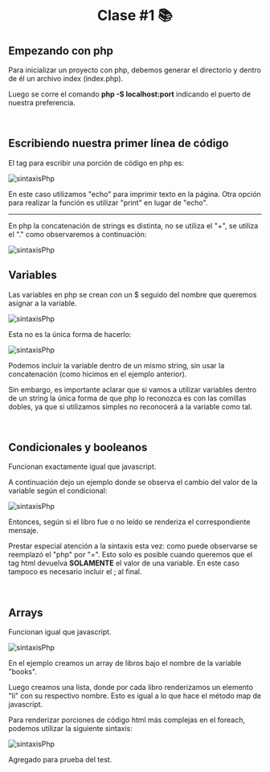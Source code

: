 <h1 align="center">Clase #1 📚</h1>

<h2>Empezando con php</h2>
<p>Para inicializar un proyecto con php, debemos generar el directorio y dentro de él un archivo index (index.php).</p>
<p>Luego se corre el comando <b>php -S localhost:port</b> indicando el puerto de nuestra preferencia.</p>
<br />

<h2>Escribiendo nuestra primer línea de código</h2>
<p>El tag para escribir una porción de código en php es:</p>

![sintaxisPhp](https://github.com/jacquelineleone/php/assets/98959433/655b8c15-af7b-44f2-92ee-bd4b03189980)

<p>En este caso utilizamos "echo" para imprimir texto en la página. Otra opción para realizar la función es utilizar "print" en lugar de "echo".</p>
<hr />
<p>En php la concatenación de strings es distinta, no se utiliza el "+", se utiliza el "." como observaremos a continuación:</p>

![sintaxisPhp](https://github.com/jacquelineleone/php/assets/98959433/10913359-3651-4f3b-9cbd-b9ed1d275a64)
<br />

<h2>Variables</h2>
<p>Las variables en php se crean con un $ seguido del nombre que queremos asignar a la variable.</p>

![sintaxisPhp](https://github.com/jacquelineleone/php/assets/98959433/f98e919d-cca7-43c8-ab79-d76898b5fdce)


<p>Esta no es la única forma de hacerlo:</p>

![sintaxisPhp](https://github.com/jacquelineleone/php/assets/98959433/fbd1aa42-26d9-4a7f-a7be-991f90c0e322)

<p>Podemos incluir la variable dentro de un mismo string, sin usar la concatenación (como hicimos en el ejemplo anterior).</p>
<p>Sin embargo, es importante aclarar que si vamos a utilizar variables dentro de un string la única forma de que php lo reconozca es con las comillas dobles, ya que si utilizamos simples no reconocerá a la variable como tal.</p>
<br />

<h2>Condicionales y booleanos</h2>
<p>Funcionan exactamente igual que javascript.</p>
<p>A continuación dejo un ejemplo donde se observa el cambio del valor de la variable según el condicional:</p>

![sintaxisPhp](https://github.com/jacquelineleone/php/assets/98959433/6f590ef9-a66d-4f55-87ed-4dfe04cfd9e7)

<p>Entonces, según si el libro fue o no leído se renderiza el correspondiente mensaje.</p>
<p>Prestar especial atención a la sintaxis esta vez: como puede observarse se reemplazó el "php" por "=". Esto solo es posible cuando queremos que el tag html devuelva <b>SOLAMENTE</b> el valor de una variable. En este caso tampoco es necesario incluir el ; al final.</p>
<br />

<h2>Arrays</h2>
<p>Funcionan igual que javascript.</p>

![sintaxisPhp](https://github.com/jacquelineleone/php/assets/98959433/00bc495f-77c0-47f4-8906-b73d2cb328d9)

<p>En el ejemplo creamos un array de libros bajo el nombre de la variable "books".</p>
<p>Luego creamos una lista, donde por cada libro renderizamos un elemento "li" con su respectivo nombre. Esto es igual a lo que hace el método map de javascript.</p>
<p>Para renderizar porciones de código html más complejas en el foreach, podemos utilizar la siguiente sintaxis:</p>

![sintaxisPhp](https://github.com/jacquelineleone/php/assets/98959433/88e7b40f-07b7-4753-a5a9-dc6afa571c32)

<p>Agregado para prueba del test.</p>
